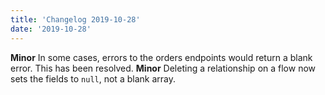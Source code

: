 ```yaml
---
title: 'Changelog 2019-10-28'
date: '2019-10-28'
---
```

**Minor** In some cases, errors to the orders endpoints would return a blank error. This has been resolved.
**Minor** Deleting a relationship on a flow now sets the fields to `null`, not a blank array.
